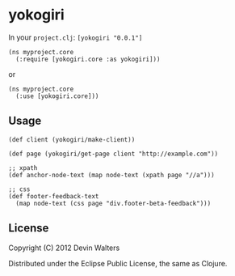 # yokogiri

In your `project.clj`: `[yokogiri "0.0.1"]`

    (ns myproject.core
	  (:require [yokogiri.core :as yokogiri]))

or

	(ns myproject.core
	  (:use [yokogiri.core]))


## Usage

    (def client (yokogiri/make-client))
	
	(def page (yokogiri/get-page client "http://example.com"))
	
	;; xpath
	(def anchor-node-text (map node-text (xpath page "//a")))
	
	;; css
	(def footer-feedback-text
	  (map node-text (css page "div.footer-beta-feedback")))

## License

Copyright (C) 2012 Devin Walters

Distributed under the Eclipse Public License, the same as Clojure.
